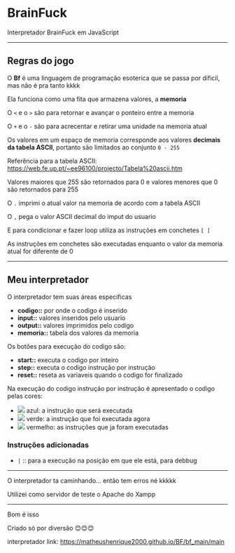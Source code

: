 # BrainFuck
Interpretador BrainFuck em JavaScript

---
## Regras do jogo

O **Bf** é uma linguagem de programação esoterica que se passa por dificil, mas não é pra tanto kkkk

Ela funciona como uma fita que armazena valores, a **memoria**

O `<` e o `>` são para retornar e avançar o ponteiro entre a memoria

O `+` e o `-` são para acrecentar e retirar uma unidade na memoria atual

Os valores em um espaço de memoria corresponde aos valores **decimais da tabela ASCII**, portanto são limitados ao conjunto `0 - 255`

Referência para a tabela ASCII: https://web.fe.up.pt/~ee96100/projecto/Tabela%20ascii.htm

Valores maiores que 255 são retornados para 0 e valores menores que 0 são retornados para 255

O `.` imprimi o atual valor na memoria de acordo com a tabela ASCII

O `,` pega o valor ASCII decimal do imput do usuario

E para condicionar e fazer loop utiliza as instruções em conchetes `[ ]`

As instruções em conchetes são executadas enquanto o valor da memoria atual for diferente de 0

---
## Meu interpretador

O interpretador tem suas áreas especificas

  - **codigo::** por onde o codigo é inserido
  - **input::** valores inseridos pelo usuario
  - **output::** valores imprimidos pelo codigo
  - **memoria::** tabela dos valores da memoria

Os botões para execução do codigo são:

  - **start::** executa o codigo por inteiro
  - **step::** executa o codigo instrução por instrução
  - **reset::** reseta as variaveis quando o codigo for finalizado
 
 Na execução do codigo instrução por instrução é apresentado o codigo pelas cores:

- ![](https://via.placeholder.com/15/0000FF/ffffff/?text=+) azul: a instrução que será executada
- ![](https://via.placeholder.com/15/09FF00/ffffff/?text=+) verde: a instrução que foi executada agora
- ![](https://via.placeholder.com/15/FF3C00/ffffff/?text=+) vermelho: as instruções que ja foram executadas

### Instruções adicionadas

- `|` :: para a execução na posição em que ele está, para debbug

---
O interpretador ta caminhando... então tem erros né kkkkk

Utilizei como servidor de teste o Apache do Xampp

---
Bom é isso

Criado só por diversão 😊😊😊

interpretador link: https://matheushenrique2000.github.io/BF/bf_main/main
